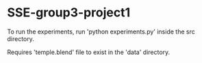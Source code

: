 # SSE-group3-project1

To run the experiments, run 'python experiments.py' inside the src directory.

Requires 'temple.blend' file to exist in the 'data' directory.